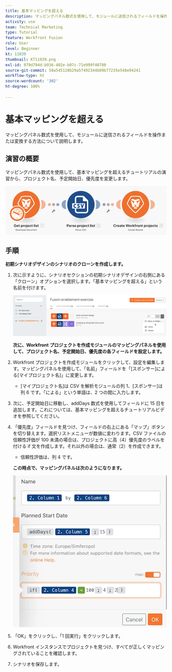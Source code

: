 ```yaml
---
title: 基本マッピングを超える
description: マッピングパネル数式を使用して、モジュールに送信されるフィールドを操作または変換する方法について説明します。
activity: use
team: Technical Marketing
type: Tutorial
feature: Workfront Fusion
role: User
level: Beginner
kt: 11039
thumbnail: KT11039.png
exl-id: 979d794d-b936-402e-b07c-71e999f40780
source-git-commit: 58a545120b29a5f492344b89b77235e548e94241
workflow-type: ht
source-wordcount: '302'
ht-degree: 100%

---
```


# 基本マッピングを超える

マッピングパネル数式を使用して、モジュールに送信されるフィールドを操作または変換する方法について説明します。

## 演習の概要

マッピングパネル数式を使用して、基本マッピングを超えるチュートリアルの演習から、プロジェクト名、予定開始日、優先度を変更します。

![基本マッピングを超える画像 1](../12-exercises/assets/beyond-basic-mapping-walkthrough-1.png)

## 手順

**初期シナリオデザインのシナリオのクローンを作成します。**

1. 次に示すように、シナリオセクションの初期シナリオデザインの右側にある「クローン」オプションを選択します。「基本マッピングを超える」という名前を付けます。

   ![基本マッピングを超える画像 2](../12-exercises/assets/beyond-basic-mapping-walkthrough-2.png)

   **次に、Workfront プロジェクトを作成モジュールのマッピングパネルを使用して、プロジェクト名、予定開始日、優先度の各フィールドを設定します。**

1. Workfront プロジェクトを作成モジュールをクリックして、設定を編集します。マッピングパネルを使用して、「名前」フィールドを「[スポンサー]による[マイプロジェクト名]」に変更します。

   + [マイプロジェクト名]は CSV を解析モジュールの列 1、[スポンサー]は列 6 です。「による」という単語は、2 つの間に入力します。

1. 次に、予定開始日に移動し、addDays 数式を使用してフィールドに 15 日を追加します。これについては、基本マッピングを超えるチュートリアルビデオを参照してください。
1. 「優先度」フィールドを見つけ、フィールドの右上にある「マップ」ボタンを切り替えます。選択リストメニューが数値に変わります。CSV ファイルの信頼性評価が 100 未満の場合は、プロジェクトに高（4）優先度のラベルを付ける if 文を作成します。それ以外の場合は、通常（2）を作成できます。

   + 信頼性評価は、列 4 です。

   **この時点で、マッピングパネルは次のようになります。**

   ![基本マッピングを超える画像 3](../12-exercises/assets/beyond-basic-mapping-walkthrough-3.png)

1. 「OK」をクリックし、「1 回実行」をクリックします。
1. Workfront インスタンスでプロジェクトを見つけ、すべてが正しくマッピングされていることを確認します。
1. シナリオを保存します。
